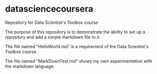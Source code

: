 datasciencecoursera
===================

Repository for Data Scientist's Toolbox course


The purpose of this repository is to demonstrate the ability to set up a repository
and add a simple markdown file to it.

The file named "HelloWorld.md" is a requirement of the Data Scientist's Toolbox course.

The file named "MarkDownTest.md" shows my own experimentation with the markdown language.

